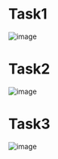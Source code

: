 # Task1
![image](https://github.com/user-attachments/assets/1de2743f-6916-47b3-acbb-eef4df0d7fcb)
# Task2
![image](https://github.com/user-attachments/assets/1b45ea93-e544-4a41-b829-05b542e22137)
# Task3
![image](https://github.com/user-attachments/assets/dc3b6032-e990-4b5a-be92-16a372b4469f)


